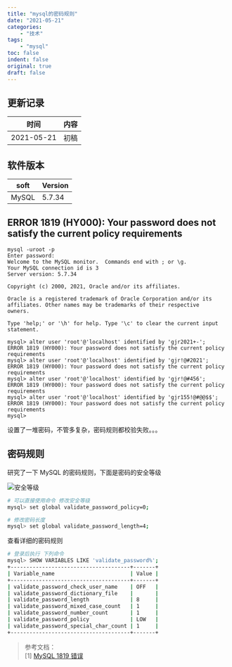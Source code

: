 ```yaml
---
title: "mysql的密码规则"
date: "2021-05-21"
categories:
    - "技术"
tags:
    - "mysql"
toc: false
indent: false
original: true
draft: false
---
```


## 更新记录

| 时间       | 内容 |
| ---------- | ---- |
| 2021-05-21 | 初稿 |

## 软件版本

| soft  | Version |
| ----- | ------- |
| MySQL | 5.7.34  |

## ERROR 1819 (HY000): Your password does not satisfy the current policy requirements

```
mysql -uroot -p
Enter password: 
Welcome to the MySQL monitor.  Commands end with ; or \g.
Your MySQL connection id is 3
Server version: 5.7.34

Copyright (c) 2000, 2021, Oracle and/or its affiliates.

Oracle is a registered trademark of Oracle Corporation and/or its
affiliates. Other names may be trademarks of their respective
owners.

Type 'help;' or '\h' for help. Type '\c' to clear the current input statement.

mysql> alter user 'root'@'localhost' identified by 'gjr2021+-';
ERROR 1819 (HY000): Your password does not satisfy the current policy requirements
mysql> alter user 'root'@'localhost' identified by 'gjr!@#2021';
ERROR 1819 (HY000): Your password does not satisfy the current policy requirements
mysql> alter user 'root'@'localhost' identified by 'gjr!@#456';
ERROR 1819 (HY000): Your password does not satisfy the current policy requirements
mysql> alter user 'root'@'localhost' identified by 'gjr155!@#@@$$';
ERROR 1819 (HY000): Your password does not satisfy the current policy requirements
mysql> 
```

设置了一堆密码，不管多复杂，密码规则都校验失败。。。

## 密码规则

研究了一下 MySQL 的密码规则，下面是密码的安全等级

![安全等级](https://cdn.jsdelivr.net/gh/miaocunfa/imghosting/img/20190226144810183.png)

``` zsh
# 可以直接使用命令 修改安全等级
mysql> set global validate_password_policy=0;

# 修改密码长度
mysql> set global validate_password_length=4;
```

查看详细的密码规则

``` zsh
# 登录后执行 下列命令
mysql> SHOW VARIABLES LIKE 'validate_password%';
+--------------------------------------+-------+
| Variable_name                        | Value |
+--------------------------------------+-------+
| validate_password_check_user_name    | OFF   |
| validate_password_dictionary_file    |       |
| validate_password_length             | 8     |
| validate_password_mixed_case_count   | 1     |
| validate_password_number_count       | 1     |
| validate_password_policy             | LOW   |
| validate_password_special_char_count | 1     |
+--------------------------------------+-------+
```

> 参考文档：  
> [1] [MySQL 1819 错误](https://blog.csdn.net/calistom/article/details/87939956)  